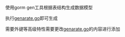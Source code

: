 使用gorm gen工具根据表结构生成数据模型

执行[genarate.go](genarate.go)即可生成

需要外键等高级特性需要更改[genarate.go](genarate.go)的内容进行添加
